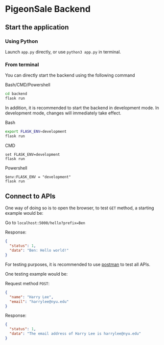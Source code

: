 # PigeonSale Backend

## Start the application
### Using Python
Launch `app.py` directly, or use `python3 app.py` in terminal.
### From terminal
You can directly start the backend using the following command

Bash/CMD/Powershell
```bash
cd backend
flask run
```
In addition, it is recommended to start the backend in development mode. 
In development mode, changes will immediately take effect.

Bash
```bash
export FLASK_ENV=development
flask run
```
CMD
```shell
set FLASK_ENV=development
flask run
```
Powershell
```shell
$env:FLASK_ENV = "development"
flask run
```

## Connect to APIs
One way of doing so is to open the browser, to test `GET` method, a starting example would be:

Go to `localhost:5000/hello?prefix=Ben`

Response:

```json
{
  "status": 1,
  "data": "Ben: Hello world!"
}
```

For testing purposes, it is recommended to use [postman](https://www.postman.com/) 
to test all APIs.

One testing example would be:

Request method `POST`:

```json
{
  "name": "Harry Lee",
  "email": "harrylee@nyu.edu"
}
```

Response:

```json
{
  "status": 1,
  "data": "The email address of Harry Lee is harrylee@nyu.edu"
}
```
